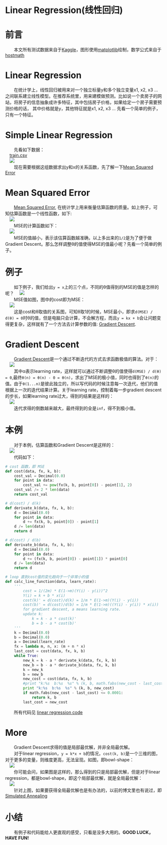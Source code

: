 Linear Regression(线性回归)
==========================

# 前言
&emsp;&emsp;本文所有测试数据来自于[Kaggle](https://www.kaggle.com/)，图形使用[matplotlib](https://matplotlib.org)绘制，数学公式来自于[hostmath](http://www.hostmath.com/)

# Linear Regression
&emsp;&emsp;在统计学上，线性回归被用来对一个独立标量y和多个独立变量x1, x2, x3 ...之间联系建立线性模型。在推荐系统里，用来建模做预测。比如说一个卖房子的网站，将房子的信息抽象成许多特征，其中包括房子价格，如果给定一个房子需要预测价格的话， 其中价格就是y，其他特征就是x1, x2, x3 ... 先看一个简单的例子，只有一个特征。

# Simple Linear Regression
&emsp;&emsp;先看如下数据：  
&emsp;[train.csv](https://github.com/linghuazaii/Machine-Learning/blob/master/linear_regression/train.csv)  
&emsp;<img src="https://github.com/linghuazaii/blog/blob/master/image/machine-learning/train2.png" />  
&emsp;&emsp;现在需要根据这组数据求出y和x的关系函数，先了解一下[Mean Squared Error](https://en.wikipedia.org/wiki/Mean_squared_error)

# Mean Squared Error
&emsp;&emsp;[Mean Squared Error](https://en.wikipedia.org/wiki/Mean_squared_error), 在统计学上用来衡量估算函数的质量。如上例子，可知估算函数是一个线性函数，如下:  
&emsp;<img src = "https://github.com/linghuazaii/blog/blob/master/image/machine-learning/hx.png" />  
&emsp;&emsp;MSE的计算函数如下：  
&emsp;<img src = "https://github.com/linghuazaii/blog/blob/master/image/machine-learning/mse.png" />  
&emsp;&emsp;MSE的值越小，表示该估算函数越准确，以上多出来的`1/2`是为了便于做Gradient Descent。那么怎样调整θ的值使得MSE的值最小呢？先看一个简单的例子。

# 例子
&emsp;&emsp;如下例子，我们给出`y = x`上的三个点，不同的θ值得到的MSE的值是怎样的呢？
&emsp;<img src = "https://github.com/linghuazaii/blog/blob/master/image/machine-learning/linear_example.JPG" />  
&emsp;&emsp;MSE值如图，图中的cost即为MSE：  
&emsp;<img src = "https://github.com/linghuazaii/blog/blob/master/image/machine-learning/cost.JPG" />  
&emsp;&emsp;这是cost和θ取值的关系图，可知θ取1的时候，MSE最小，即求`d(MSE) / d(θ) = 0`时θ的值，但是电脑只会计算，不会解方程，而且`y = kx + b`会让问题变得更复杂，这样就有了一个方法去计算参数的值: [Gradient Descent](https://en.wikipedia.org/wiki/Gradient_descent).  

# Gradient Descent
&emsp;&emsp;[Gradient Descent](https://en.wikipedia.org/wiki/Gradient_descent)是一个通过不断迭代的方式去求函数极值的算法。对于：  
&emsp;<img src = 'https://github.com/linghuazaii/blog/blob/master/image/machine-learning/gradient.png' />  
&emsp;&emsp;其中α表示learning rate，这样就可以通过不断调整θ的值使得`d(MSE) / d(θ) = 0`,最终`θ(n) = θ(n) - 0 = θ(n)`，求出了MSE的极小值，同时也得到了`θ(n)`的值。由于`θ(1...n)`是彼此独立的，所以写代码的时候注意每一次迭代，他们的值根据上一次的迭代结果计算。关于learning rate，控制着每一步gradient descent的步长，如果learning rate过大，得到的结果是这样的：  
&emsp;<img src = "https://github.com/linghuazaii/blog/blob/master/image/machine-learning/big_learning_rate.png" />  
&emsp;&emsp;迭代求得的倒数越来越大，最终得到的全是`inf`，得不到极小值。

# 本例
&emsp;&emsp;对于本例，估算函数和Gradient Descent是这样的：  
&emsp;<img src = 'https://github.com/linghuazaii/blog/blob/master/image/machine-learning/example_gradient.png' />  
&emsp;&emsp;代码如下：
```python
# cost 函数，即 MSE
def cost(data, fx, k, b):
    cost_val = Decimal(0.0)
    for point in data:
        cost_val += pow(fx(k, b, point[0]) - point[1], 2)
    cost_val /= 2 * len(data)
    return cost_val

# d(cost) / d(k)
def derivate_k(data, fx, k, b):
    d = Decimal(0.0)
    for point in data:
        d += fx(k, b, point[0]) - point[1]
    d /= len(data)
    return d

# d(cost) / d(b)
def derivate_b(data, fx, k, b):
    d = Decimal(0.0)
    for point in data:
        d += (fx(k, b, point[0]) - point[1]) * point[0]
    d /= len(data)
    return d

# loop 直到cost值的变化趋向于一个非常小的值
def calc_line_function(data, learn_rate):
    '''
        cost = 1/(2m) * E(1->m)(Y(i) - y(i))^2
        Y(i) = k + b * x(i)
        cost(k)' = d(cost)/d(k) = 1/m * E(1->m)(Y(i) - y(i))
        cost(b)' = d(cost)/d(b) = 1/m * E(1->m)((Y(i) - y(i)) * x(i))
        for gradient descent, a means learning rate.
        update k:
            k = k - a * cost(k)'
            b = b - a * cost(b)'
    '''
    k = Decimal(0.0)
    b = Decimal(0.0)
    a = Decimal(learn_rate)
    fx = lambda m, n, x: (m + n * x)
    last_cost = cost(data, fx, k, b)
    while True:
        new_k = k - a * derivate_k(data, fx, k, b)
        new_b = b - a * derivate_b(data, fx, k, b)
        k = new_k
        b = new_b
        new_cost = cost(data, fx, k, b)
        #print "k:%s  b:%s  %s" % (k, b, math.fabs(new_cost - last_cost))
        print "k:%s  b:%s  %s" % (k, b, new_cost)
        if math.fabs(new_cost - last_cost) <= 0.0001:
            return k, b
        last_cost = new_cost
```
&emsp;&emsp;所有代码见 [linear regression code](https://github.com/linghuazaii/Machine-Learning/tree/master/linear_regression)

# More
&emsp;&emsp;Gradient Descent求得的值是局部最优解，并非全局最优解。  
&emsp;&emsp;对于linear regression，`y = k*x + b`的情况，`cost(k, b)`是一个三维的图，对于更多的变量，则维度更高，无法呈现。如图，即bowl-shape：  
&emsp;<img src = 'https://github.com/linghuazaii/blog/blob/master/image/machine-learning/cost_pic01.png' />  
&emsp;&emsp;你可能会问，如果图是这样的，那么得到的只是局部最优解，但是对于linear regression，都是bowl-shape，即这个局部最优解，就是全局最优解：  
&emsp;<img src = 'https://github.com/linghuazaii/blog/blob/master/image/machine-learning/cost_pic02.png' />  
&emsp;&emsp;针对上图，如果要获得全局最优解也是有办法的，以前的博文里也有说过，即[Simulated Annealing](https://en.wikipedia.org/wiki/Simulated_annealing)

# 小结
&emsp;&emsp;有例子和代码能给人更直观的感受，只看是没多大用的。**GOOD LUCK，HAVE FUN!**
